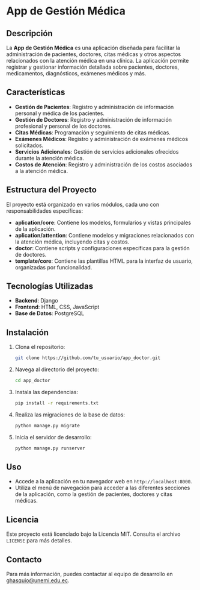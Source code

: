 
# App de Gestión Médica

## Descripción

La **App de Gestión Médica** es una aplicación diseñada para facilitar la administración de pacientes, doctores, citas médicas y otros aspectos relacionados con la atención médica en una clínica. La aplicación permite registrar y gestionar información detallada sobre pacientes, doctores, medicamentos, diagnósticos, exámenes médicos y más.

## Características

- **Gestión de Pacientes**: Registro y administración de información personal y médica de los pacientes.
- **Gestión de Doctores**: Registro y administración de información profesional y personal de los doctores.
- **Citas Médicas**: Programación y seguimiento de citas médicas.
- **Exámenes Médicos**: Registro y administración de exámenes médicos solicitados.
- **Servicios Adicionales**: Gestión de servicios adicionales ofrecidos durante la atención médica.
- **Costos de Atención**: Registro y administración de los costos asociados a la atención médica.

## Estructura del Proyecto

El proyecto está organizado en varios módulos, cada uno con responsabilidades específicas:

- **aplication/core**: Contiene los modelos, formularios y vistas principales de la aplicación.
- **aplication/attention**: Contiene modelos y migraciones relacionados con la atención médica, incluyendo citas y costos.
- **doctor**: Contiene scripts y configuraciones específicas para la gestión de doctores.
- **template/core**: Contiene las plantillas HTML para la interfaz de usuario, organizadas por funcionalidad.

## Tecnologías Utilizadas

- **Backend**: Django
- **Frontend**: HTML, CSS, JavaScript
- **Base de Datos**: PostgreSQL

## Instalación

1. Clona el repositorio:
    ```sh
    git clone https://github.com/tu_usuario/app_doctor.git
    ```
2. Navega al directorio del proyecto:
    ```sh
    cd app_doctor
    ```
3. Instala las dependencias:
    ```sh
    pip install -r requirements.txt
    ```
4. Realiza las migraciones de la base de datos:
    ```sh
    python manage.py migrate
    ```
5. Inicia el servidor de desarrollo:
    ```sh
    python manage.py runserver
    ```

## Uso

- Accede a la aplicación en tu navegador web en `http://localhost:8000`.
- Utiliza el menú de navegación para acceder a las diferentes secciones de la aplicación, como la gestión de pacientes, doctores y citas médicas.

## Licencia

Este proyecto está licenciado bajo la Licencia MIT. Consulta el archivo `LICENSE` para más detalles.

## Contacto

Para más información, puedes contactar al equipo de desarrollo en [ghasquio@unemi.edu.ec](mailto:correo@ejemplo.com).

